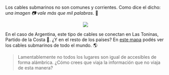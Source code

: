 Los cables submarinos no son comunes y corrientes. Como dice el dicho: _una imagen :camera: vale más que mil palabras_. :page_with_curl:

<div align="center">
  <img src="https://external-preview.redd.it/vz1KAh2NWhjTbXJyB4fEGw5m5uwtUYJayN8ZjWnb4bg.jpg?auto=webp&s=6bfdb1af305c68b68b21d9d632f1f91015853fec"/>
</div>

En el caso de Argentina, este tipo de cables se conectan en Las Toninas, Partido de la Costa :shell:. ¿Y en el resto de los países? En [este mapa](https://www.submarinecablemap.com/#/) podés ver los cables submarinos de todo el mundo. :earth_americas:

> Lamentablemente no todos los lugares son igual de accesibles de forma alámbrica. ¿Cómo crees que viaja la información que no viaja de esta manera?
